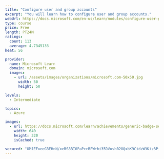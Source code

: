 ```yaml
---
title: "Configure user and group accounts"
excerpt: "You will learn how to configure user and group accounts."
webUrl: https://docs.microsoft.com/en-us/learn/modules/configure-user-group-accounts/
type: course
price: Free
length: PT24M
ratings:
  count: 113
  average: 4.7345133
heat: 56

provider:
  name: Microsoft Learn
  domain: microsoft.com
  images:
    - url: /assets/images/organizations/microsoft.com-50x50.jpg
      width: 50
      height: 50

levels:
  - Intermediate

topics:
  - Azure

images:
  - url: https://docs.microsoft.com/learn/achievements/generic-badge-social.png
    width: 640
    height: 320
    isCached: true

secured: "UM1EFueeGBEHnN/xeRS8BI0PaPcrBFW+hi35DVush028QxbK9CidzW3Kiz3PiHEWp+vfIXG2fyscCZ6hsjeQtZQ5WVYn1V7omQEDqxb4qqFIdt5ks8qmX07D6VSNOwMMvrf4OhY6oZaNBiiZythWRYN5TcJ/+hXfRXVTWrC/Akd9+BrBCZRID5PsDWiPUZf/rxrVslGI1dT4R+I76pNL0oTm1W/Rg2HCTNOslasEpe84DjeBhnm366GwMp5KafskReMlvEV/rQnTW+InoVE77IRUck0YzNjGoOvVHYosD9iP9pJXUS4Wac346roalYeWBoPu2WDgmx10bIkKV9nU63CebSIV4te1D6JpHmzrYvJ2LUMNtUYRblc0SHVD6Mo60baCvG0T0XmmssgNzInT0PuG1wmFpoG+mPTEfaI5s9A=;a/NyqnBge6kpmmyrKw4i1A=="
---
```


